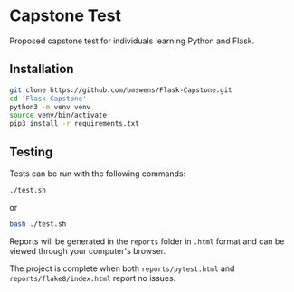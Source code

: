# Capstone Test
Proposed capstone test for individuals learning Python and Flask.

## Installation
```bash
git clone https://github.com/bmswens/Flask-Capstone.git
cd 'Flask-Capstone'
python3 -m venv venv
source venv/bin/activate
pip3 install -r requirements.txt
```

## Testing
Tests can be run with the following commands:
```bash
./test.sh
```
or
```bash
bash ./test.sh
```

Reports will be generated in the `reports` folder in `.html` format and can be viewed through your computer's browser.

The project is complete when both `reports/pytest.html` and `reports/flake8/index.html` report no issues.